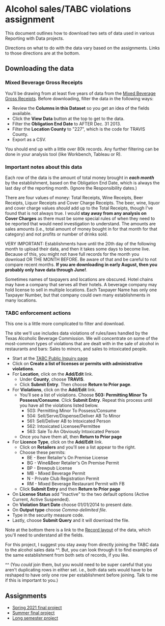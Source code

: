 # Alcohol sales/TABC violations assignment

This document outlines how to download two sets of data used in various Reporting with Data projects.

Directions on what to do with the data vary based on the assignments. Links to those directions are at the bottom.

## Downloading the data

### Mixed Beverage Gross Receipts

You'll be drawing from at least five years of data from the [Mixed Beverage Gross Receipts](https://data.texas.gov/Government-and-Taxes/Mixed-Beverage-Gross-Receipts/naix-2893). Before downloading, filter the data in the following ways:

- Review the **Columns in this Dataset** so you get an idea of the fields available.
- Click the **View Data** button at the top to get to the data.
- Filter the **Obligation End Date** to AFTER Dec. 31 2013.
- Filter the **Location County** to "227", which is the code for TRAVIS County.
- Export as a CSV.

You should end up with a little over 80k records. Any further filtering can be done in your analysis tool (like Workbench, Tableau or R).

### Important notes about this data

Each row of the data is the amount of total money brought in **_each month_** by the establishment, based on the Obligation End Date, which is always the last day of the reporting month. (Ignore the Responsibility dates.)

There are four values of money: Total Receipts, Wine Receipts, Beer Receipts, Liquor Receipts and Cover Charge Receipts. The beer, wine, liquor and cover charge values _should_ add up to the Total Receipts, though I've found that is not always true. I would **stay away from any analysis on Cover Charges** as there must be some special rules of when they need to be reported that would need investigation to understand. The amounts are sales amounts (i.e., total amount of money bought in for that month for that category) and not profits or number of drinks sold.

VERY IMPORTANT: Establishments have until the 20th day of the following month to upload their data, and then it takes some days to become live. Because of this, you might not have full records for the month you download OR THE MONTH BEFORE. Be aware of that and be careful to not compare recent months. **If you are downloading in early August, then you probably only have data through June!**.

Sometimes names of taxpayers and locations are obscured. Hotel chains may have a company that serves all their hotels. A beverage company may hold license to sell in multiple locations. Each Taxpayer Name has only one Taxpayer Number, but that company could own many establishments in many locations.

### TABC enforcement actions

This one is a little more complicated to filter and download.

The site we'll use includes data violations of rules/laws handled by the Texas Alcoholic Beverage Commission. We will concentrate on some of the most-common types of violations that are dealt with in the sale of alcohol in restaurants and bars: Sales to minors, and sales to intoxicated people.

- Start at the [TABC Public Inquiry page](https://apps.tabc.texas.gov/publicinquiry/)
- Click on **Create a list of licenses or permits with administrative violations**.
- For **Location**, click on the **Add/Edit** link.
  - Under **County**, choose **TRAVIS**.
  - Click **Submit Entry**. Then choose **Return to Prior page**.
- For **Violations**, click on the **Add/Edit** link.
  - You'll see a list of violations. Choose **503: Permitting Minor To Possess/Consume**. Click **Submit Entry**. Repeat this process until you have all the violations listed below.
    - 503: Permitting Minor To Possess/Consume
    - 504: Sell/Serve/Dispense/Deliver AB To Minor
    - 561: Sell/Deliver AB to Intoxicated Person
    - 562: Intoxicated Licensee/Permittee
    - 563: Sale To An Obviously Intoxicated Person
  - Once you have them all, then **Return to Prior page**
- For **Licence Type**, click on the **Add/Edit** link.
  - Click on **Retailers** and you'll see a list appear to the right.
  - Choose these permits:
    - BE - Beer Retailer's On Premise License
    - BG - Wine&Beer Retailer's On Premise Permit
    - BP - Brewpub License
    - MB - Mixed Beverage Permit
    - N - Private Club Registration Permit
    - RM - Mixed Beverage Restaurant Permit with FB
  - Click **Submit Entry** and then **Return to Prior page**
- On **License Status** add "Inactive" to the two default options (Active Current, Active Suspended).
- On **Violation Start Date** choose 01/01/2014 to present date.
- On **Output type** choose _Comma-delimited file_.
- Type in the security measure code.
- Lastly, choose **Submit Query** and it will download the file.

Note at the bottom there is a link to the [Record layout](https://www.tabc.texas.gov/static/4d47ecaf160f3ba76b8b4f3bd8ecb255/administrative-violations-record-layout.pdf) of the data, which you'll need to understand all the fields.

For this project, I suggest you stay away from directly joining the TABC data to the alcohol sales data ^^. But, you can look through it to find examples of the same establishment from both sets of records, if you like.

^^ (You _could_ join them, but you would need to be super careful that you aren't duplicating rows in either set. i.e., both data sets would have to be reshaped to have only one row per establishment before joining. Talk to me if this is important to you.)

## Assignments

- [Spring 2021 final project](rubric-spring21.md)
- [Summer final project](rubric-summer.md)
- [Long semester project](rubric-long-semester.md)
